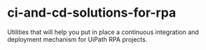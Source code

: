 # ci-and-cd-solutions-for-rpa
Utilities that will help you put in place a continuous integration and deployment mechanism for UiPath RPA projects.
